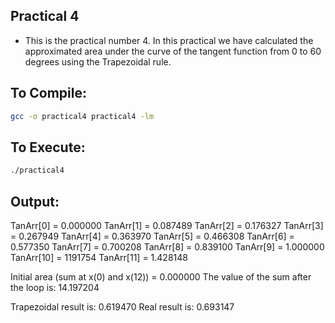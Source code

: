 ## Practical 4

* This is the practical number 4. In this practical we have calculated the approximated area under the curve of the tangent function from 0 to 60 degrees using the Trapezoidal rule.

## To Compile:
```bash
gcc -o practical4 practical4 -lm
```

## To Execute:
```bash
./practical4
```

## Output:
TanArr[0] = 0.000000 
TanArr[1] = 0.087489
TanArr[2] = 0.176327
TanArr[3] = 0.267949
TanArr[4] = 0.363970
TanArr[5] = 0.466308
TanArr[6] = 0.577350
TanArr[7] = 0.700208
TanArr[8] = 0.839100
TanArr[9] = 1.000000
TanArr[10] = 1191754
TanArr[11] = 1.428148

Initial area (sum at x(0) and x(12)) = 0.000000 
The value of the sum after the loop is: 14.197204

Trapezoidal result is: 0.619470
Real result is: 0.693147
